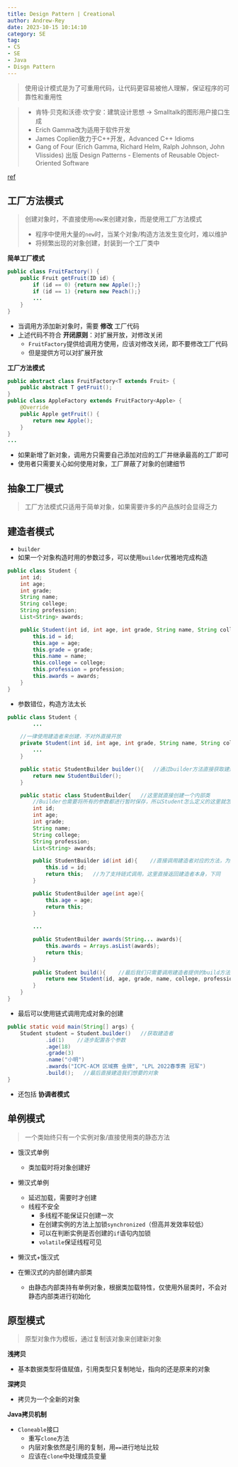 ```yaml
---
title: Design Pattern | Creational
author: Andrew-Rey
date: 2023-10-15 10:14:10
category: SE
tag: 
- CS
- SE
- Java
- Disgn Pattern
---
```


> 使用设计模式是为了可重用代码，让代码更容易被他人理解，保证程序的可靠性和重用性

<!--more-->

> - 肯特·贝克和沃德·坎宁安：建筑设计思想 -> Smalltalk的图形用户接口生成
> - Erich Gamma改为适用于软件开发
> - James Coplien致力于C++开发，Advanced C++ Idioms
> - Gang of Four (Erich Gamma, Richard Helm, Ralph Johnson, John Vlissides) 出版 Design Patterns - Elements of Reusable Object-Oriented Software

[ref](https://itbaima.net/document)


## 工厂方法模式

> 创建对象时，不直接使用`new`来创建对象，而是使用工厂方法模式
> - 程序中使用大量的`new`时，当某个对象/构造方法发生变化时，难以维护
> - 将频繁出现的对象创建，封装到一个工厂类中

**简单工厂模式**

```java
public class FruitFactory() {
    public Fruit getFruit(ID id) {
        if (id == 0) {return new Apple();}
        if (id == 1) {return new Peach();}
        ...
    }
}
```

- 当调用方添加新对象时，需要 **修改** 工厂代码
- 上述代码不符合 **开闭原则**：对扩展开放，对修改关闭
  - `FruitFactory`提供给调用方使用，应该对修改关闭，即不要修改工厂代码
  - 但是提供方可以对扩展开放

**工厂方法模式**

```java
public abstract class FruitFactory<T extends Fruit> {
    public abstract T getFruit();
}
public class AppleFactory extends FruitFactory<Apple> {
    @Override
    public Apple getFruit() {
        return new Apple();
    }
}
...
```

- 如果新增了新对象，调用方只需要自己添加对应的工厂并继承最高的工厂即可
- 使用者只需要关心如何使用对象，工厂屏蔽了对象的创建细节

## 抽象工厂模式

> 工厂方法模式只适用于简单对象，如果需要许多的产品族时会显得乏力

## 建造者模式

- `builder`
- 如果一个对象构造时用的参数过多，可以使用`builder`优雅地完成构造

```java
public class Student {
    int id;
    int age;
    int grade;
    String name;
    String college;
    String profession;
    List<String> awards;

    public Student(int id, int age, int grade, String name, String college, String profession, List<String> awards) {
        this.id = id;
        this.age = age;
        this.grade = grade;
        this.name = name;
        this.college = college;
        this.profession = profession;
        this.awards = awards;
    }
}
```
- 参数错位，构造方法太长

```java
public class Student {
		...

    //一律使用建造者来创建，不对外直接开放
    private Student(int id, int age, int grade, String name, String college, String profession, List<String> awards) {
        ...
    }

    public static StudentBuilder builder(){   //通过builder方法直接获取建造者
        return new StudentBuilder();
    }

    public static class StudentBuilder{   //这里就直接创建一个内部类
        //Builder也需要将所有的参数都进行暂时保存，所以Student怎么定义的这里就怎么定义
        int id;
        int age;
        int grade;
        String name;
        String college;
        String profession;
        List<String> awards;

        public StudentBuilder id(int id){    //直接调用建造者对应的方法，为对应的属性赋值
            this.id = id;
            return this;   //为了支持链式调用，这里直接返回建造者本身，下同
        }

        public StudentBuilder age(int age){
            this.age = age;
            return this;
        }
      
      	...

        public StudentBuilder awards(String... awards){
            this.awards = Arrays.asList(awards);
            return this;
        }
        
        public Student build(){    //最后我们只需要调用建造者提供的build方法即可根据我们的配置返回一个对象
            return new Student(id, age, grade, name, college, profession, awards);
        }
    }
}
```

- 最后可以使用链式调用完成对象的创建

```java
public static void main(String[] args) {
    Student student = Student.builder()   //获取建造者
            .id(1)    //逐步配置各个参数
            .age(18)
            .grade(3)
            .name("小明")
            .awards("ICPC-ACM 区域赛 金牌", "LPL 2022春季赛 冠军")
            .build();   //最后直接建造我们想要的对象
}
```

- 还包括 **协调者模式**

## 单例模式

> 一个类始终只有一个实例对象/直接使用类的静态方法

- 饿汉式单例
  - 类加载时将对象创建好
- 懒汉式单例
  - 延迟加载，需要时才创建
  - 线程不安全
    - 多线程不能保证只创建一次
    - 在创建实例的方法上加锁`synchronized`（但高并发效率较低）
    - 可以在判断实例是否创建的`if`语句内加锁
    - `volatile`保证线程可见

- 懒汉式+饿汉式
- 在懒汉式的内部创建内部类
  - 由静态内部类持有单例对象，根据类加载特性，仅使用外层类时，不会对静态内部类进行初始化

## 原型模式

> 原型对象作为模板，通过复制该对象来创建新对象

**浅拷贝**

- 基本数据类型将值赋值，引用类型只复制地址，指向的还是原来的对象

**深拷贝**

- 拷贝为一个全新的对象

**Java拷贝机制**

- `Cloneable`接口
  - 重写`clone`方法
  - 内层对象依然是引用的复制，用`==`进行地址比较
  - 应该在`clone`中处理成员变量